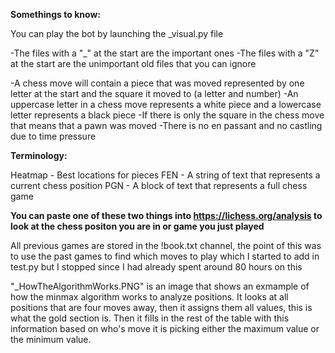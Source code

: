 **Somethings to know:**

You can play the bot by launching the _visual.py file

-The files with a "_" at the start are the important ones 
-The files with a "Z" at the start are the unimportant old files that you can ignore

-A chess move will contain a piece that was moved represented by one letter at the start and the square it moved to (a letter and number)
-An uppercase letter in a chess move represents a white piece and a lowercase letter represents a black piece
-If there is only the square in the chess move that means that a pawn was moved
-There is no en passant and no castling due to time pressure

**Terminology:**

Heatmap - Best locations for pieces
FEN - A string of text that represents a current chess position
PGN - A block of text that represents a full chess game

**You can paste one of these two things into https://lichess.org/analysis to look at the chess positon you are in or game you just played**


All previous games are stored in the !book.txt channel, the point of this was to use the past games to find which moves to play which I started to add in test.py but I stopped since I had already spent around 80 hours on this

"_HowTheAlgorithmWorks.PNG" is an image that shows an exmample of how the minmax algorithm works to analyze positions. It looks at all positions that are four moves away, then it assigns them all values, this is what the gold section is. Then it fills in the rest of the table with this information based on who's move it is picking either the maximum value or the minimum value.